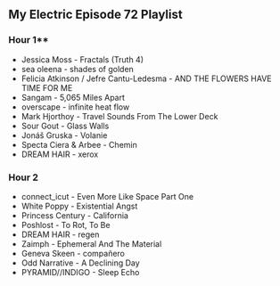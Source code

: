 ## My Electric Episode 72 Playlist

### Hour 1**
* Jessica Moss - Fractals (Truth 4)
* sea oleena - shades of golden
* Felicia Atkinson / Jefre Cantu-Ledesma - AND THE FLOWERS HAVE TIME FOR ME
* Sangam - 5,065 Miles Apart
* overscape - infinite heat flow
* Mark Hjorthoy - Travel Sounds From The Lower Deck
* Sour Gout - Glass Walls
* Jonáš Gruska - Volanie
* Specta Ciera & Arbee - Chemin
* DREAM HAIR - xerox

### Hour 2
* connect_icut - Even More Like Space Part One
* White Poppy - Existential Angst
* Princess Century - California
* Poshlost - To Rot, To Be
* DREAM HAIR - regen
* Zaimph - Ephemeral And The Material
* Geneva Skeen - compañero
* Odd Narrative - A Declining Day
* PYRAMID//INDIGO - Sleep Echo
